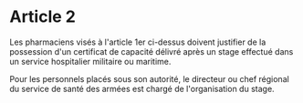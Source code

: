 # Article 2

Les pharmaciens visés à l'article 1er ci-dessus doivent justifier de la possession d'un certificat de capacité délivré après un stage effectué dans un service hospitalier militaire ou maritime.

Pour les personnels placés sous son autorité, le directeur ou chef régional du service de santé des armées est chargé de l'organisation du stage.
